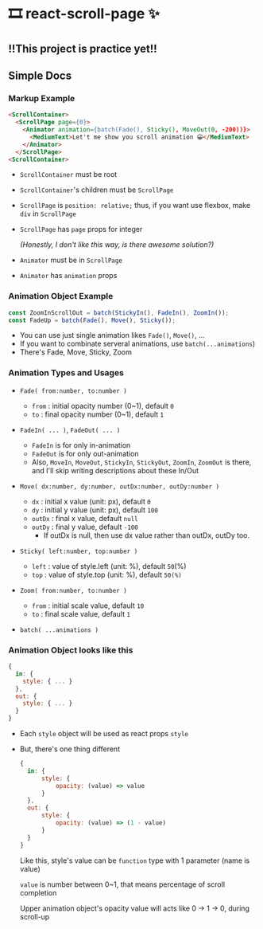 # 🎞 react-scroll-page ✨



## **!!This project is practice yet!!**





## Simple Docs

### Markup Example

```html
<ScrollContainer>
  <ScrollPage page={0}>
    <Animator animation={batch(Fade(), Sticky(), MoveOut(0, -200))}>
      <MediumText>Let't me show you scroll animation 😀</MediumText>
    </Animator>
  </ScrollPage>
<ScrollContainer>
```

- `ScrollContainer` must be root

- `ScrollContainer`'s children must be `ScrollPage`

- `ScrollPage` is `position: relative;` thus, if you want use flexbox, make `div` in `ScrollPage`

- `ScrollPage` has `page` props for integer

  *(Honestly, I don't like this way, is there awesome solution?)*

- `Animator` must be in `ScrollPage`

- `Animator` has `animation` props



### Animation Object Example

```javascript
const ZoomInScrollOut = batch(StickyIn(), FadeIn(), ZoomIn());
const FadeUp = batch(Fade(), Move(), Sticky());
```

- You can use just single animation likes `Fade()`, `Move()`, ...
- If you want to combinate serveral animations, use `batch(...animations`)
- There's Fade, Move, Sticky, Zoom



### Animation Types and Usages

- `Fade( from:number, to:number )`
  - `from` : initial opacity number (0~1), default `0`
  - `to` : final opacity number (0~1), default `1`
- `FadeIn( ... )`, `FadeOut( ... )`
  - `FadeIn` is for only in-animation
  - `FadeOut` is for only out-animation
  - Also, `MoveIn`, `MoveOut`, `StickyIn`, `StickyOut`, `ZoomIn`, `ZoomOut` is there, and I'll skip writing descriptions about these In/Out

- `Move( dx:number, dy:number, outDx:number, outDy:number )`
  - `dx` : initial x value (unit: px), default `0`
  - `dy` : initial y value (unit: px), default `100`
  - `outDx` : final x value, default `null`
  - `outDy` : final y value, default `-100`
    - If outDx is null, then use dx value rather than outDx, outDy too.
- `Sticky( left:number, top:number )`
  - `left` : value of style.left (unit: %), default `50`(%)
  - `top` : value of style.top (unit: %), default `50(%)`
- `Zoom( from:number, to:number )`
  - `from` : initial scale value, default `10`
  - `to` : final scale value, default `1`
- `batch( ...animations )`



### Animation Object looks like this

```javascript
{
  in: {
    style: { ... }
  },
  out: {
    style: { ... }
  }
}
```

- Each `style` object will be used as react props `style`

- But, there's one thing different

  ```javascript
  {
  	in: {
  		style: {
  			opacity: (value) => value
  		}
  	},
  	out: {
  		style: {
  			opacity: (value) => (1 - value)
  		}
  	}
  }
  ```

  Like this, style's value can be `function` type with 1 parameter (name is value)

  `value` is number between 0~1, that means percentage of scroll completion

  Upper animation object's opacity value will acts like 0 -> 1 -> 0, during scroll-up